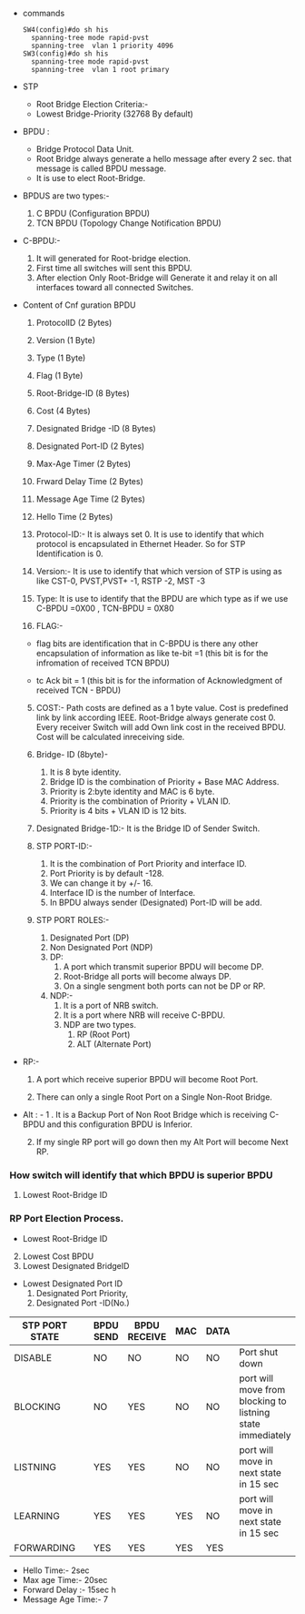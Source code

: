 - commands

  ```
  SW4(config)#do sh his
    spanning-tree mode rapid-pvst 
    spanning-tree  vlan 1 priority 4096
  SW3(config)#do sh his
    spanning-tree mode rapid-pvst 
    spanning-tree  vlan 1 root primary   
  ```
  
  
  
- STP
  
  - Root Bridge Election Criteria:-
  - Lowest Bridge-Priority (32768 By default)
  
- BPDU : 
  - Bridge Protocol Data Unit.
  - Root Bridge always generate a hello message after every 2 sec. that message is called BPDU message.
  - It is use to elect Root-Bridge.
  
- BPDUS are two types:- 
  
    1. C BPDU (Configuration BPDU) 
    2. TCN BPDU (Topology Change Notification BPDU)
    
- C-BPDU:-

    1. It will generated for Root-bridge election.
    2. First time all switches will sent this BPDU. 
    3. After election Only Root-Bridge will Generate it and relay it on all interfaces toward all connected Switches.

- Content of Cnf guration BPDU

    1. ProtocolID (2 Bytes)

    2. Version (1 Byte)
    3. Type (1 Byte)
    4. Flag (1 Byte) 
    5. Root-Bridge-ID (8 Bytes)
    6. Cost (4 Bytes)
    7. Designated Bridge -ID (8 Bytes)
    8. Designated Port-ID (2 Bytes)
    9. Max-Age Timer (2 Bytes)
    10. Frward Delay Time (2 Bytes)
    11. Message Age Time (2 Bytes)
    12. Hello Time (2 Bytes) 

    1. Protocol-ID:-
       It is always set 0. It is use to identify that which protocol is encapsulated in
       Ethernet Header. So for STP Identification is 0.
    2. Version:- 
       It is use to identify that which version of STP is using as like CST-0, PVST,PVST+ -1, RSTP -2, MST -3

    3. Type: It is use to identify that the BPDU are which type as if we use C-BPDU =0X00 , TCN-BPDU = 0X80

    4. FLAG:-

    - flag bits are identification that in C-BPDU is there any other encapsulation of information as like te-bit =1 (this bit is for the infromation of received TCN BPDU) 

    - tc Ack bit = 1 (this bit is for the information of Acknowledgment of received TCN - BPDU)

    5. COST:- Path costs are defined as a 1 byte value. Cost is predefined link by link according IEEE. Root-Bridge always
    generate cost 0. Every receiver Switch will add Own link cost in the received BPDU. Cost will be calculated inreceiving side.

    6. Bridge- ID (8byte)-
       1. It is 8 byte identity.
       2. Bridge ID is the combination of Priority + Base MAC Address.
       3. Priority is 2:byte identity and MAC is 6 byte.
       4. Priority is the combination of Priority + VLAN ID.
       5. Priority is 4 bits + VLAN ID is 12 bits.
    7. Designated Bridge-1D:-
       It is the Bridge ID of Sender Switch.

    8. STP PORT-ID:-
       1. It is the combination of Port Priority and interface ID.
       2. Port Priority is by default -128. 
       3. We can change it by +/- 16.
       4.  Interface ID is the number of Interface.
       5. In BPDU always sender (Designated) Port-ID will be add.
    9. STP PORT ROLES:-
       1. Designated Port (DP)
       2. Non Designated Port (NDP)
         1. DP:
            1. A port which transmit superior BPDU will become DP.
            2. Root-Bridge all ports will become always DP.
            3. On a single sengment both ports can not be DP or RP.
         2. NDP:-
            1. It is a port of NRB switch.
            2. It is a port where NRB will receive C-BPDU.
            3. NDP are two types.
               1.  RP (Root Port)
               2. ALT (Alternate Port)

- RP:-

    1. A port which receive superior BPDU will become Root Port.

    2. There can only a single Root Port on a Single Non-Root Bridge.

- Alt : -
  1 . It is a Backup Port of Non Root Bridge which is receiving C-BPDU and this configuration BPDU is Inferior.

  2. If my single RP port will go down then my Alt Port will become Next RP.

### How switch will identify that which BPDU is superior BPDU

1. Lowest Root-Bridge ID

### RP Port Election Process.

- Lowest Root-Bridge ID
2. Lowest Cost BPDU
3. Lowest Designated BridgeID
- Lowest Designated Port ID
  1. Designated Port Priority,
  2. Designated Port -ID(No.)

| STP PORT STATE |      | BPDU SEND | BPDU RECEIVE | MAC  | DATA |                                                            |
| -------------- | ---- | --------- | ------------ | ---- | ---- | ---------------------------------------------------------- |
| DISABLE        |      | NO        | NO           | NO   | NO   | Port shut down                                             |
| BLOCKING       |      | NO        | YES          | NO   | NO   | port will move from blocking to listning state immediately |
| LISTNING       |      | YES       | YES          | NO   | NO   | port will move in next state in 15 sec                     |
| LEARNING       |      | YES       | YES          | YES  | NO   | port will move in next state in 15 sec                     |
| FORWARDING     |      | YES       | YES          | YES  | YES  |                                                            |

- Hello Time:- 2sec
- Max age Time:- 20sec
- Forward Delay :- 15sec h
- Message Age Time:- 7
